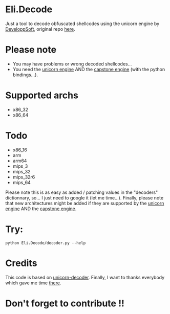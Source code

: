 # Eli.Decode
Just a tool to decode obfuscated shellcodes using the unicorn engine by [DeveloppSoft](https://github.com/DeveloppSoft), original repo [here](https://github.com/DeveloppSoft/Eli.Decode).

# Please note
- You may have problems or wrong decoded shellcodes...
- You need the [unicorn engine](http://www.unicorn-engine.org/) AND the [capstone engine](http://www.capstone-engine.org/) (with the python bindings...).

# Supported archs
- x86_32
- x86_64

# Todo
- x86_16
- arm
- arm64
- mips_3
- mips_32
- mips_32r6
- mips_64

Please note this is as easy as added / patching values in the "decoders" dictionnary, so... I just need to google it (let me time...).
Finally, please note that new architectures might be added if they are supported by the [unicorn engine](http://www.unicorn-engine.org/) AND the [capstone engine](http://www.capstone-engine.org/).

# Try:
```
python Eli.Decode/decoder.py --help
```

# Credits
This code is based on [unicorn-decoder](https://github.com/mothran/unicorn-decoder).
Finally, I want to thanks everybody which gave me time [there](https://github.com/unicorn-engine/unicorn/issues/451).

# Don't forget to contribute !!
